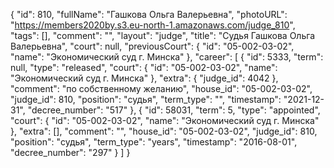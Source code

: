 {
    "id": 810,
    "fullName": "Гашкова Ольга Валерьевна",
    "photoURL": "https://members2020by.s3.eu-north-1.amazonaws.com/judge_810",
    "tags": [],
    "comment": "",
    "layout": "judge",
    "title": "Судья Гашкова Ольга Валерьевна",
    "court": null,
    "previousCourt": {
        "id": "05-002-03-02",
        "name": "Экономический суд г. Минска"
    },
    "career": [
        {
            "id": 5333,
            "term": null,
            "type": "released",
            "court": {
                "id": "05-002-03-02",
                "name": "Экономический суд г. Минска"
            },
            "extra": {
                "judge_id": 4042
            },
            "comment": "по собственному желанию",
            "house_id": "05-002-03-02",
            "judge_id": 810,
            "position": "судья",
            "term_type": "",
            "timestamp": "2021-12-31",
            "decree_number": "517"
        },
        {
            "id": 58031,
            "term": 5,
            "type": "appointed",
            "court": {
                "id": "05-002-03-02",
                "name": "Экономический суд г. Минска"
            },
            "extra": [],
            "comment": "",
            "house_id": "05-002-03-02",
            "judge_id": 810,
            "position": "судья",
            "term_type": "years",
            "timestamp": "2016-08-01",
            "decree_number": "297"
        }
    ]
}